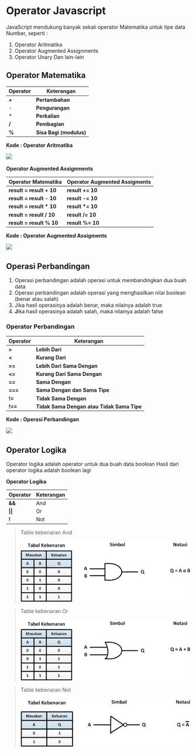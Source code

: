 # Operator Javascript

JavaScript mendukung banyak sekali operator Matematika untuk tipe data Number, seperti :&#x20;

1. Operator Aritmatika
2. Operator Augmented Assignments
3. Operator Unary Dan lain-lain

## **Operator Matematika**

| Operator | Keterangan              |
| -------- | ----------------------- |
|   **+**  | **Pertambahan**         |
| -        | **Pengurangan**         |
| \*       | **Perkalian**           |
| **/**    | **Pembagian**           |
| **%**    | **Sisa Bagi (modulus)** |

**Kode : Operator Aritmatika**

![](https://lh4.googleusercontent.com/rYQRHAm65wmXSTIX5BJ9aKJfRyHAavOkapf2Iv9a0GyuDj-hlLukS4y6cAyP\_7ZIPxW4RAscDgqF8TbFTZagGKnTPX-aW21J9Zu8vnBseV3\_Ph-Xvp9Lvaa3KOFR3UApzSjrHUocM4N0ZctpN9g0\_Q)

**Operator Augmented Assignments**

| Operator Matematika       | Operator Augmented Assigments |
| ------------------------- | ----------------------------- |
|  **result = result + 10** | **result += 10**              |
| **result = result - 10**  | **result -= 10**              |
| **result = result \* 10** | **result \*= 10**             |
| **result = result / 10**  | **result /= 10**              |
| **result = result % 10**  | **result %= 10**              |

**Kode : Operator Augmented Assigments**

![](https://lh6.googleusercontent.com/eA1otGTKVmJiBBzTFCd0j\_XJI4\_HsbDlQIg1RTTjhPvdlpy1wd35taRgHroDvClPWxvVX-MBfDT\_EiF0J2Kp98qo2VFXK3ItZeJLDCVQtD6Y3IU\_WSumlAlIDBcvwfgWR3pvhnShrkNzuHTUiWV81g)

## **Operasi Perbandingan**

1. Operasi perbandingan adalah operasi untuk membandingkan dua buah data
2. Operasi perbandingan adalah operasi yang menghasilkan nilai boolean (benar atau salah)
3. Jika hasil operasinya adalah benar, maka nilainya adalah true&#x20;
4. **J**ika hasil operasinya adalah salah, maka nilainya adalah false

### **Operator Perbandingan**

| Operator | Keterangan                                 |
| -------- | ------------------------------------------ |
| **>**    | **Lebih Dari**                             |
| **<**    | **Kurang Dari**                            |
| **>=**   | **Lebih Dari Sama Dengan**                 |
| **<=**   | **Kurang Dari Sama Dengan**                |
| **==**   | **Sama Dengan**                            |
| **===**  | **Sama Dengan dan Sama Tipe**              |
| **!=**   | **Tidak Sama Dengan**                      |
| **!==**  | **Tidak Sama Dengan atau Tidak Sama Tipe** |

**Kode : Operasi Perbandingan**

![](https://lh4.googleusercontent.com/6yv3D6UdgT7XghTfy6nlE1kO8eKkSizJf\_gbv9UDhI1aBvwhhyxZ0Hny7ucAGh89yrsNYUPjq7LDxG1Ix5iAZsm7Ij9T48XfIcajlVZkKzHP5tTDft4Wa5wo38XTJZkhUQG46eNBQPHWu5HEQwSabw)

## **Operator Logika**

Operator logika adalah operator untuk dua buah data boolean Hasil dari operator logika adalah boolean lagi

**Operator Logika**

| Operator | Keterangan |
| -------- | ---------- |
| **&&**   | And        |
| **\|\|** | Or         |
| **!**    | Not        |

> Table kebenaran And
>
> ![](../.gitbook/assets/image.png)

> Table kebenaran Or
>
> ![](<../.gitbook/assets/image (2).png>)

> Table kebenaran Not
>
> ![](<../.gitbook/assets/image (1).png>)
>
>
